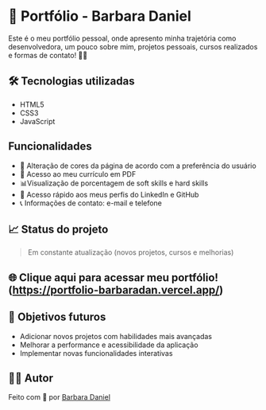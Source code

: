 # 🎨 Portfólio - Barbara Daniel

Este é o meu portfólio pessoal, onde apresento minha trajetória como desenvolvedora, um pouco sobre mim, projetos pessoais, cursos realizados e formas de contato! 🚀✨

## 🛠 Tecnologias utilizadas
- HTML5
- CSS3
- JavaScript

## Funcionalidades
- 🎨 Alteração de cores da página de acordo com a preferência do usuário
- 📄 Acesso ao meu currículo em PDF
- 📊Visualização de porcentagem de soft skills e hard skills
- 🔗 Acesso rápido aos meus perfis do LinkedIn e GitHub
- 📞 Informações de contato: e-mail e telefone

## 📈 Status do projeto
> Em constante atualização (novos projetos, cursos e melhorias)

## 🌐 Clique aqui para acessar meu portfólio! (https://portfolio-barbaradan.vercel.app/)

## 🎯 Objetivos futuros
- Adicionar novos projetos com habilidades mais avançadas
- Melhorar a performance e acessibilidade da aplicação
- Implementar novas funcionalidades interativas

## 👩‍💻 Autor
Feito com 💜 por [Barbara Daniel](https://github.com/Barbaradan)
